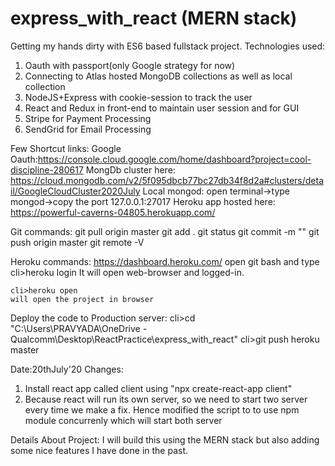 # express_with_react (MERN stack)

Getting my hands dirty with ES6 based fullstack project.
Technologies used:
1. Oauth with passport(only Google strategy for now)
2. Connecting to Atlas hosted MongoDB collections as well as local collection
3. NodeJS+Express with cookie-session to track the user
4. React and Redux in front-end to maintain user session and for GUI
5. Stripe for Payment Processing
6. SendGrid for Email Processing

Few Shortcut links:
Google Oauth:https://console.cloud.google.com/home/dashboard?project=cool-discipline-280617
MongDb cluster here: https://cloud.mongodb.com/v2/5f095dbcb77bc27db34f8d2a#clusters/detail/GoogleCloudCluster2020July 
Local mongod: open terminal->type mongod->copy the port 127.0.0.1:27017
Heroku app hosted here: https://powerful-caverns-04805.herokuapp.com/

Git commands:
git pull origin master
git add .
git status
git commit -m "<msg>"
git push origin master
git remote -V

Heroku commands:
https://dashboard.heroku.com/
open git bash and type
    cli>heroku login
    It will open web-browser and logged-in.

    cli>heroku open 
    will open the project in browser

Deploy the code to Production server:
    cli>cd "C:\Users\PRAVYADA\OneDrive - Qualcomm\Desktop\ReactPractice\express_with_react"
    cli>git push heroku master

Date:20thJuly'20
Changes: 
1. Install react app called client using "npx create-react-app client"
2. Because react will run its own server, so we need to start two server every time we make a fix. Hence modified the script to to use 
    npm module concurrenly which will start both server

Details About Project:
I will build this using the MERN stack but also adding some nice features I have done in the past.

